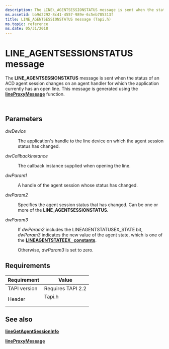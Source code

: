 ```yaml
---
description: The LINE\_AGENTSESSIONSTATUS message is sent when the status of an ACD agent session changes on an agent handler for which the application currently has an open line. This message is generated using the lineProxyMessage function.
ms.assetid: bb9d2292-8c41-4557-989e-6c5eb785313f
title: LINE_AGENTSESSIONSTATUS message (Tapi.h)
ms.topic: reference
ms.date: 05/31/2018
---
```


# LINE\_AGENTSESSIONSTATUS message

The **LINE\_AGENTSESSIONSTATUS** message is sent when the status of an ACD agent session changes on an agent handler for which the application currently has an open line. This message is generated using the [**lineProxyMessage**](/windows/desktop/api/Tapi/nf-tapi-lineproxymessage) function.


```C++
        
```



## Parameters

<dl> <dt>

*dwDevice* 
</dt> <dd>

The application's handle to the line device on which the agent session status has changed.

</dd> <dt>

*dwCallbackInstance* 
</dt> <dd>

The callback instance supplied when opening the line.

</dd> <dt>

*dwParam1* 
</dt> <dd>

A handle of the agent session whose status has changed.

</dd> <dt>

*dwParam2* 
</dt> <dd>

Specifies the agent session status that has changed. Can be one or more of the **LINE\_AGENTSESSIONSTATUS**.

</dd> <dt>

*dwParam3* 
</dt> <dd>

If *dwParam2* includes the LINEAGENTSTATUSEX\_STATE bit, *dwParam3* indicates the new value of the agent state, which is one of the [**LINEAGENTSTATEEX\_ constants**](lineagentstateex--constants.md).

Otherwise, *dwParam3* is set to zero.

</dd> </dl>

## Requirements



| Requirement | Value |
|-------------------------|-----------------------------------------------------------------------------------|
| TAPI version<br/> | Requires TAPI 2.2<br/>                                                      |
| Header<br/>       | <dl> <dt>Tapi.h</dt> </dl> |



## See also

<dl> <dt>

[**lineGetAgentSessionInfo**](/windows/desktop/api/Tapi/nf-tapi-linegetagentsessioninfo)
</dt> <dt>

[**lineProxyMessage**](/windows/desktop/api/Tapi/nf-tapi-lineproxymessage)
</dt> </dl>

 

 




